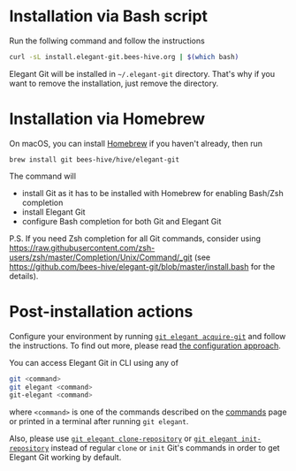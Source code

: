 # Installation via Bash script
Run the follwing command and follow the instructions
```bash
curl -sL install.elegant-git.bees-hive.org | $(which bash)
```

Elegant Git will be installed in `~/.elegant-git` directory. That's why if you want to remove
the installation, just remove the directory.

# Installation via Homebrew
On macOS, you can install [Homebrew](https://brew.sh/) if you haven't already, then run
```
brew install git bees-hive/hive/elegant-git
```
The command will

- install Git as it has to be installed with Homebrew for enabling Bash/Zsh completion
- install Elegant Git
- configure Bash completion for both Git and Elegant Git

P.S. If you need Zsh completion for all Git commands, consider using
<https://raw.githubusercontent.com/zsh-users/zsh/master/Completion/Unix/Command/_git>
(see <https://github.com/bees-hive/elegant-git/blob/master/install.bash> for the details).

# Post-installation actions
Configure your environment by running [`git elegant acquire-git`](commands.md#acquire-git)
and follow the instructions. To find out more, please read
[the configuration approach](configuration.md).

You can access Elegant Git in CLI using any of
```bash
git <command>
git elegant <command>
git-elegant <command>
```
where `<command>` is one of the commands described on the [commands](commands.md) page or
printed in a terminal after running `git elegant`.

Also, please use [`git elegant clone-repository`](commands.md#clone-repository) or
[`git elegant init-repository`](commands.md#init-repository) instead of regular `clone` or `init`
Git's commands in order to get Elegant Git working by default.
